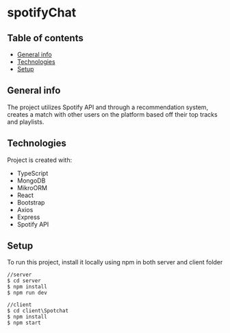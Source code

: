 # spotifyChat

## Table of contents
* [General info](#general-info)
* [Technologies](#technologies)
* [Setup](#setup)

## General info
The project utilizes Spotify API and through a recommendation system, creates a match with other users on the platform based off their top tracks and playlists.
	
## Technologies
Project is created with:
* TypeScript
* MongoDB
* MikroORM
* React
* Bootstrap
* Axios
* Express
* Spotify API
	
## Setup
To run this project, install it locally using npm in both server and client folder

```
//server
$ cd server
$ npm install
$ npm run dev

//client
$ cd client\Spotchat
$ npm install
$ npm start
```
